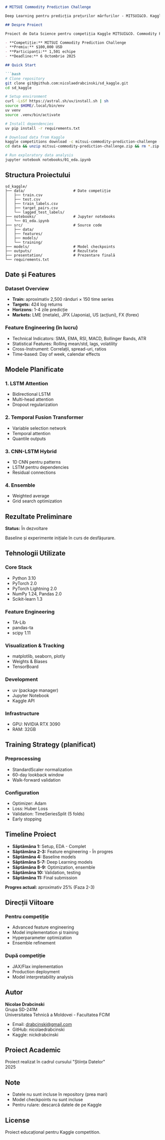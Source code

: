 ```markdown
# MITSUI Commodity Prediction Challenge

Deep Learning pentru predicția prețurilor mărfurilor - MITSUI&CO. Kaggle Competition

## Despre Proiect

Proiect de Data Science pentru competiția Kaggle MITSUI&CO. Commodity Prediction Challenge. Scopul este predicția log returns pentru 424 instrumente financiare (metale, acțiuni, forex) folosind Deep Learning.

- **Competiție:** MITSUI Commodity Prediction Challenge
- **Premiu:** $100,000 USD
- **Participanți:** 1,501 echipe
- **Deadline:** 6 Octombrie 2025

## Quick Start

```bash
# Clone repository
git clone git@github.com:nicolaedrabcinski/sd_kaggle.git
cd sd_kaggle

# Setup environment
curl -LsSf https://astral.sh/uv/install.sh | sh
source $HOME/.local/bin/env
uv venv
source .venv/bin/activate

# Install dependencies
uv pip install -r requirements.txt

# Download data from Kaggle
kaggle competitions download -c mitsui-commodity-prediction-challenge -p data/
cd data && unzip mitsui-commodity-prediction-challenge.zip && rm *.zip && cd ..

# Run exploratory data analysis
jupyter notebook notebooks/01_eda.ipynb
```

## Structura Proiectului

```
sd_kaggle/
├── data/                      # Date competiție
│   ├── train.csv
│   ├── test.csv
│   ├── train_labels.csv
│   ├── target_pairs.csv
│   └── lagged_test_labels/
├── notebooks/                 # Jupyter notebooks
│   └── 01_eda.ipynb
├── src/                       # Source code
│   ├── data/
│   ├── features/
│   ├── models/
│   └── training/
├── models/                    # Model checkpoints
├── outputs/                   # Rezultate
├── presentation/              # Prezentare finală
└── requirements.txt
```

## Date și Features

### Dataset Overview

- **Train:** aproximativ 2,500 rânduri × 150 time series
- **Targets:** 424 log returns
- **Horizons:** 1-4 zile predicție
- **Markets:** LME (metale), JPX (Japonia), US (acțiuni), FX (forex)

### Feature Engineering (în lucru)

- Technical Indicators: SMA, EMA, RSI, MACD, Bollinger Bands, ATR
- Statistical Features: Rolling mean/std, lags, volatility
- Cross-Instrument: Correlații, spread-uri, ratios
- Time-based: Day of week, calendar effects

## Modele Planificate

### 1. LSTM Attention
- Bidirectional LSTM
- Multi-head attention
- Dropout regularization

### 2. Temporal Fusion Transformer
- Variable selection network
- Temporal attention
- Quantile outputs

### 3. CNN-LSTM Hybrid
- 1D CNN pentru patterns
- LSTM pentru dependencies
- Residual connections

### 4. Ensemble
- Weighted average
- Grid search optimization

## Rezultate Preliminare

**Status:** În dezvoltare

Baseline și experimente inițiale în curs de desfășurare.

## Tehnologii Utilizate

### Core Stack
- Python 3.10
- PyTorch 2.0
- PyTorch Lightning 2.0
- NumPy 1.24, Pandas 2.0
- Scikit-learn 1.3

### Feature Engineering
- TA-Lib
- pandas-ta
- scipy 1.11

### Visualization & Tracking
- matplotlib, seaborn, plotly
- Weights & Biases
- TensorBoard

### Development
- uv (package manager)
- Jupyter Notebook
- Kaggle API

### Infrastructure
- GPU: NVIDIA RTX 3090
- RAM: 32GB

## Training Strategy (planificat)

### Preprocessing
- StandardScaler normalization
- 60-day lookback window
- Walk-forward validation

### Configuration
- Optimizer: Adam
- Loss: Huber Loss
- Validation: TimeSeriesSplit (5 folds)
- Early stopping

## Timeline Proiect

- **Săptămâna 1:** Setup, EDA - Complet
- **Săptămâna 2-3:** Feature engineering - În progres
- **Săptămâna 4:** Baseline models
- **Săptămâna 5-7:** Deep Learning models
- **Săptămâna 8-9:** Optimization, ensemble
- **Săptămâna 10:** Validation, testing
- **Săptămâna 11:** Final submission

**Progres actual:** aproximativ 25% (Faza 2-3)

## Direcții Viitoare

### Pentru competiție
- Advanced feature engineering
- Model implementation și training
- Hyperparameter optimization
- Ensemble refinement

### După competiție
- JAX/Flax implementation
- Production deployment
- Model interpretability analysis


## Autor

**Nicolae Drabcinski**  
Grupa SD-241M  
Universitatea Tehnică a Moldovei - Facultatea FCIM

- Email: drabcinski@gmail.com
- GitHub: nicolaedrabcinski
- Kaggle: nickdrabcinski

## Proiect Academic

Proiect realizat în cadrul cursului "Știința Datelor"  
2025

## Note

- Datele nu sunt incluse în repository (prea mari)
- Model checkpoints nu sunt incluse
- Pentru rulare: descarcă datele de pe Kaggle

## License

Proiect educațional pentru Kaggle competition.